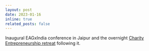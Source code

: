 ```yaml
---
layout: post
date: 2023-01-16
inline: true
related_posts: false
---
```


Inaugural EAGxIndia conference in Jaipur and the overnight [Charity Entrepreneurship retreat](https://www.linkedin.com/posts/charityentrepreneurship_last-weekend-our-co-executive-director-activity-7021861816964108288-XmeD?utm_source=share&utm_medium=member_desktop) following it.
